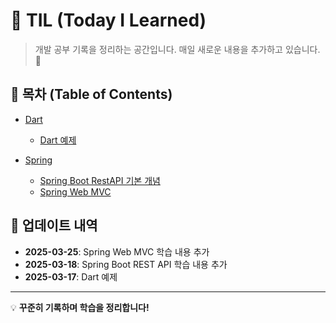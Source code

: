 # 📌 TIL (Today I Learned)

> 개발 공부 기록을 정리하는 공간입니다. 매일 새로운 내용을 추가하고 있습니다. 🚀

## 📖 목차 (Table of Contents)

- [Dart](./Dart/README.md)

  - [Dart 예제](./Dart/DartEx.md)

- [Spring](./Spring/README.md)
  - [Spring Boot RestAPI 기본 개념](./Spring/2025-03-18%20|%20Spring%20Boot%20RestAPI%20기본개념.md)
  - [Spring Web MVC](./Spring/2025-03-25%20|%20Spring%20Web%20MVC.md)

## 📌 업데이트 내역

- **2025-03-25**: Spring Web MVC 학습 내용 추가
- **2025-03-18**: Spring Boot REST API 학습 내용 추가
- **2025-03-17**: Dart 예제

---

💡 **꾸준히 기록하며 학습을 정리합니다!**

